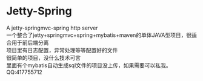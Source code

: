 # Jetty-Spring
A jetty-springmvc-spring http server  
一个整合了jetty+springmvc+spring+mybatis+maven的单体JAVA型项目，很适合用于前后端分离  
项目里有日志配置，异常处理等等配置好的文件  
很简单的项目，没什么技术可言  
里面有个mybatis自动生成sql文件的项目没上传，如果需要可以私我。QQ:417755712
